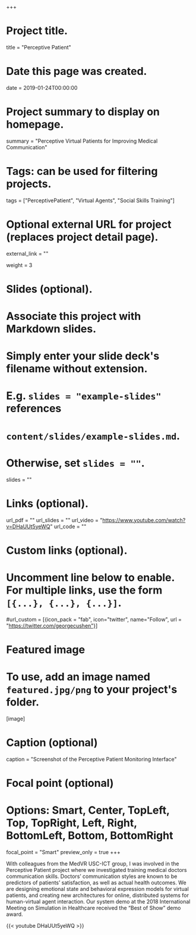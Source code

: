 +++
# Project title.
title = "Perceptive Patient"

# Date this page was created.
date = 2019-01-24T00:00:00

# Project summary to display on homepage.
summary = "Perceptive Virtual Patients for Improving Medical Communication"

# Tags: can be used for filtering projects.
tags = ["PerceptivePatient", "Virtual Agents", "Social Skills Training"]

# Optional external URL for project (replaces project detail page).
external_link = ""

weight = 3
# Slides (optional).
#   Associate this project with Markdown slides.
#   Simply enter your slide deck's filename without extension.
#   E.g. `slides = "example-slides"` references
#   `content/slides/example-slides.md`.
#   Otherwise, set `slides = ""`.
slides = ""

# Links (optional).
url_pdf = ""
url_slides = ""
url_video = "https://www.youtube.com/watch?v=DHaUUt5yeWQ"
url_code = ""

# Custom links (optional).
#   Uncomment line below to enable. For multiple links, use the form `[{...}, {...}, {...}]`.
#url_custom = [{icon_pack = "fab", icon="twitter", name="Follow", url = "https://twitter.com/georgecushen"}]

# Featured image
# To use, add an image named `featured.jpg/png` to your project's folder.
[image]
  # Caption (optional)
  caption = "Screenshot of the Perceptive Patient Monitoring Interface"

  # Focal point (optional)
  # Options: Smart, Center, TopLeft, Top, TopRight, Left, Right, BottomLeft, Bottom, BottomRight
  focal_point = "Smart"
  preview_only = true
+++

With colleagues from the MedVR USC-ICT group, I was involved in the Perceptive Patient project where we investigated training medical doctors communication skills. Doctors’ communication styles are known to be predictors of patients’ satisfaction, as well as actual health outcomes. We are designing emotional state and behavioral expression models for virtual patients, and creating new architectures for online, distributed systems for human-virtual agent interaction. Our system demo at the 2018 International Meeting on Simulation in Healthcare received the “Best of Show” demo award.

{{< youtube DHaUUt5yeWQ >}}
